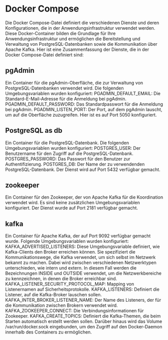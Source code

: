 # Docker Compose

Die Docker Compose-Datei definiert die verschiedenen Dienste und deren Konfigurationen, die in der Anwendungsinfrastruktur verwendet werden.
Diese Docker-Container bilden die Grundlage für Ihre Anwendungsinfrastruktur und ermöglichen die Bereitstellung und Verwaltung von PostgreSQL-Datenbanken sowie die Kommunikation über Apache Kafka. Hier ist eine Zusammenfassung der Dienste, die in der Docker Compose-Datei definiert sind:

## pgAdmin

Ein Container für die pgAdmin-Oberfläche, die zur Verwaltung von PostgreSQL-Datenbanken verwendet wird. Die folgenden Umgebungsvariablen wurden konfiguriert:
        PGADMIN_DEFAULT_EMAIL: Die Standard-E-Mail-Adresse für die Anmeldung bei pgAdmin.
        PGADMIN_DEFAULT_PASSWORD: Das Standardpasswort für die Anmeldung bei pgAdmin.
        PGADMIN_LISTEN_PORT: Der Port, auf dem pgAdmin lauscht, um auf die Oberfläche zuzugreifen. Hier ist es auf Port 5050 konfiguriert.

## PostgreSQL as db

Ein Container für die PostgreSQL-Datenbank. Die folgenden Umgebungsvariablen wurden konfiguriert:
        POSTGRES_USER: Der Benutzername für den Zugriff auf die PostgreSQL-Datenbank.
        POSTGRES_PASSWORD: Das Passwort für den Benutzer zur Authentifizierung.
        POSTGRES_DB: Der Name der zu verwendenden PostgreSQL-Datenbank.
        Der Dienst wird auf Port 5432 verfügbar gemacht.

## zookeeper

Ein Container für den Zookeeper, der von Apache Kafka für die Koordination verwendet wird. Es sind keine zusätzlichen Umgebungsvariablen konfiguriert. Der Dienst wurde auf Port 2181 verfügbar gemacht.

## kafka
Ein Container für Apache Kafka, der auf Port 9092 verfügbar gemacht wurde. Folgende Umgebungsvariablen wurden konfiguriert:
        KAFKA_ADVERTISED_LISTENERS: Diese Umgebungsvariable definiert, wie Kafka-Clients den Broker erreichen können. Sie spezifiziert die Kommunikationswege, die Kafka verwendet, um sich selbst im Netzwerk bekannt zu machen. Dabei wird zwischen verschiedenen Netzwerktypen unterschieden, wie intern und extern. In diesem Fall werden die Bezeichnungen INSIDE und OUTSIDE verwendet, um die Netzwerkbereiche zu kennzeichnen, in denen die Broker erreichbar sind.
        KAFKA_LISTENER_SECURITY_PROTOCOL_MAP: Mapping von Listenernamen auf Sicherheitsprotokolle.
        KAFKA_LISTENERS: Definiert die Listener, auf die Kafka-Broker lauschen sollen.
        KAFKA_INTER_BROKER_LISTENER_NAME: Der Name des Listeners, der für die Kommunikation zwischen Brokern verwendet wird.
        KAFKA_ZOOKEEPER_CONNECT: Die Verbindungsinformationen für Zookeeper.
        KAFKA_CREATE_TOPICS: Definiert die Kafka-Themen, die beim Starten automatisch erstellt werden sollen.
        Darüber hinaus wird das Volume /var/run/docker.sock eingebunden, um den Zugriff auf den Docker-Daemon innerhalb des Containers zu ermöglichen.

